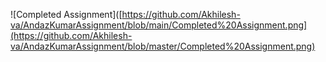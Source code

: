 ![Completed Assignment]([https://github.com/Akhilesh-va/AndazKumarAssignment/blob/main/Completed%20Assignment.png](https://github.com/Akhilesh-va/AndazKumarAssignment/blob/master/Completed%20Assignment.png)
